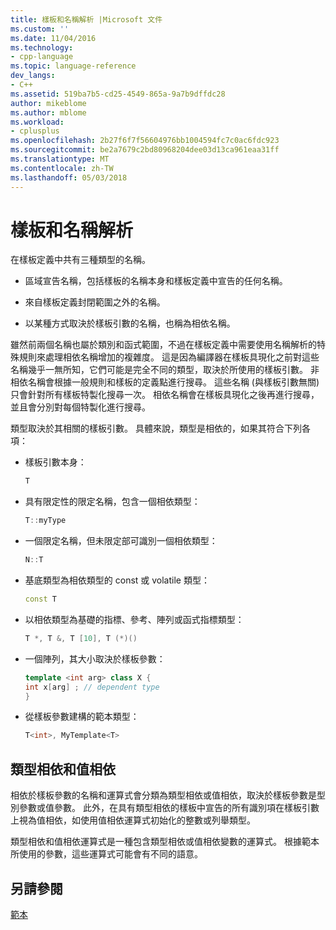 ```yaml
---
title: 樣板和名稱解析 |Microsoft 文件
ms.custom: ''
ms.date: 11/04/2016
ms.technology:
- cpp-language
ms.topic: language-reference
dev_langs:
- C++
ms.assetid: 519ba7b5-cd25-4549-865a-9a7b9dffdc28
author: mikeblome
ms.author: mblome
ms.workload:
- cplusplus
ms.openlocfilehash: 2b27f6f7f56604976bb1004594fc7c0ac6fdc923
ms.sourcegitcommit: be2a7679c2bd80968204dee03d13ca961eaa31ff
ms.translationtype: MT
ms.contentlocale: zh-TW
ms.lasthandoff: 05/03/2018
---
```

# <a name="templates-and-name-resolution"></a>樣板和名稱解析

在樣板定義中共有三種類型的名稱。  
  
-   區域宣告名稱，包括樣板的名稱本身和樣板定義中宣告的任何名稱。  
  
-   來自樣板定義封閉範圍之外的名稱。  
  
-   以某種方式取決於樣板引數的名稱，也稱為相依名稱。  
  
 雖然前兩個名稱也屬於類別和函式範圍，不過在樣板定義中需要使用名稱解析的特殊規則來處理相依名稱增加的複雜度。 這是因為編譯器在樣板具現化之前對這些名稱幾乎一無所知，它們可能是完全不同的類型，取決於所使用的樣板引數。 非相依名稱會根據一般規則和樣板的定義點進行搜尋。 這些名稱 (與樣板引數無關) 只會針對所有樣板特製化搜尋一次。 相依名稱會在樣板具現化之後再進行搜尋，並且會分別對每個特製化進行搜尋。  
  
 類型取決於其相關的樣板引數。 具體來說，類型是相依的，如果其符合下列各項：  
  
-   樣板引數本身：  
  
    ```cpp
    T  
    ```  
  
-   具有限定性的限定名稱，包含一個相依類型：  
  
    ```cpp
    T::myType  
    ```  
  
-   一個限定名稱，但未限定部可識別一個相依類型：  
  
    ```cpp
    N::T  
    ```  
  
-   基底類型為相依類型的 const 或 volatile 類型：  
  
    ```cpp
    const T  
    ```  
  
-   以相依類型為基礎的指標、參考、陣列或函式指標類型：  
  
    ```cpp
    T *, T &, T [10], T (*)()  
    ```  
  
-   一個陣列，其大小取決於樣板參數：  
  
    ```cpp
    template <int arg> class X {  
    int x[arg] ; // dependent type  
    }  
    ```  
  
-   從樣板參數建構的範本類型：  
  
    ```cpp
    T<int>, MyTemplate<T>  
    ```  
  
## <a name="type-dependence-and-value-dependence"></a>類型相依和值相依

 相依於樣板參數的名稱和運算式會分類為類型相依或值相依，取決於樣板參數是型別參數或值參數。 此外，在具有類型相依的樣板中宣告的所有識別項在樣板引數上視為值相依，如使用值相依運算式初始化的整數或列舉類型。  
  
 類型相依和值相依運算式是一種包含類型相依或值相依變數的運算式。 根據範本所使用的參數，這些運算式可能會有不同的語意。  
  
## <a name="see-also"></a>另請參閱

 [範本](../cpp/templates-cpp.md)
